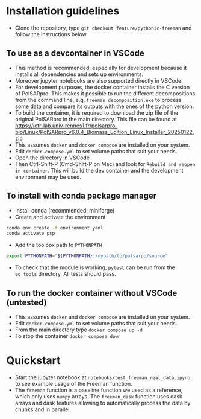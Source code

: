 # Installation guidelines
- Clone the repository, type `git checkout feature/pythonic-freeman` and follow the instructions below 

## To use as a devcontainer in VSCode

- This method is recommended, especially for development because it installs all dependencies and sets up environments.
- Moreover jupyter notebooks are also supported directly in VSCode.
- For development purposes, the docker container installs the C version of PolSARpro. This makes it possible to run the different decompositions from the command line, e.g. `freeman_decomposition.exe` to process some data and compare its outputs with the ones of the python version.
- To build the container, it is required to download the zip file of the original PolSARpro in the main directory. This file can be found at https://ietr-lab.univ-rennes1.fr/polsarpro-bio/Linux/PolSARpro_v6.0.4_Biomass_Edition_Linux_Installer_20250122.zip
- This assumes `docker` and `docker compose` are installed on your system.
- Edit `docker-compose.yml` to set volume paths that suit your needs. 
- Open the directory in VSCode
- Then Ctrl-Shift-P (Cmd-Shift-P on Mac) and look for `Rebuild and reopen in container`. This will build the dev container and the development environment may be used.

## To install with conda package manager

- Install conda (recommended: miniforge)
- Create and activate the environment
```bash
conda env create -f environment.yaml
conda activate psp 
```
- Add the toolbox path to `PYTHONPATH`
```bash
export PYTHONPATH="${PYTHONPATH}:/mypath/to/polsarpo/source"
```
- To check that the module is working, `pytest` can be run from the `eo_tools` directory. All tests should pass.

## To run the docker container without VSCode (untested)
- This assumes `docker` and `docker compose` are installed on your system.
- Edit `docker-compose.yml` to set volume paths that suit your needs. 
- From the main directory type `docker compose up -d`
- To stop the container `docker compose down`

# Quickstart
- Start the jupyter notebook at `notebooks/test_freeman_real_data.ipynb` to see example usage of the Freeman function.
- The `freeman` function is a baseline function we used as a reference, which only uses `numpy` arrays. The `freeman_dask` function uses dask arrays and dask features allowing to automatically process the data by chunks and in parallel.
